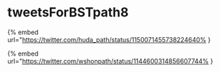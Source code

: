 # tweetsForBSTpath8

{% embed url="https://twitter.com/huda_path/status/1150071455738224640% }

{% embed url="https://twitter.com/wshonpath/status/1144600314856607744% }

